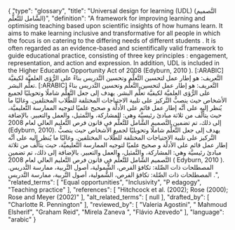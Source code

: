 {
    "type": "glossary",
    "title": "Universal design for learning (UDL) (التَّصميم الشَّامل للتَّعلُّم)",
    "definition": "A framework for improving learning and optimising teaching based upon scientific insights of how humans learn. It aims to make learning inclusive and transformative for all people in which the focus is on catering to the differing needs of different students . It is often regarded as an evidence-based and scientifically valid framework to guide educational practice, consisting of three key principles : engagement, representation, and action and expression. In addition, UDL is included in the Higher Education Opportunity Act of 2008 (Edyburn, 2010 ). [:ARABIC] التَّعريف: هو إطار عمل لتحسين التَّعلُّم وتحسين التَّدريس بناءً على الرُّؤى العلميَّة لكيفيَّة تعلُّم البشر. [:ARABIC] التَّعريف: هو إطار عمل لتحسين التَّعلُّم وتحسين التَّدريس بناءً على الرُّؤى العلميَّة لكيفيَّة تعلُّم البشر. يهدف إلى جعل التَّعلُّم شاملًا وتحويليًا لجميع الأشخاص حيث ينصبُّ التَّركيز على تلبية الاحتياجات المختلفة للطُّلاب المختلفين. وغالبًا ما يُنظر إليه على أنَّه إطار عمل قائم على الأدلَّة و صحيح علميًا لتوجيه الممارسة التَّعليميَّة، حيث يتألَّف من ثلاثة مبادئ رئيسيَّة وهي: المشاركة، والتَّمثيل، والعمل والتعبير. بالإضافة إلى ذلك، تم تضمين التَّصميم الشَّامل للتَّعلُّم في قانون فرص التَّعليم العالي لعام 2008 (Edyburn, 2010). يهدف إلى جعل التَّعلُّم شاملًا وتحويليًا لجميع الأشخاص حيث ينصبُّ التَّركيز على تلبية الاحتياجات المختلفة للطُّلاب المختلفين. وغالبًا ما يُنظر إليه على أنَّه إطار عمل قائم على الأدلَّة و صحيح علميًا لتوجيه الممارسة التَّعليميَّة، حيث يتألَّف من ثلاثة مبادئ رئيسيَّة وهي: المشاركة، والتَّمثيل، والعمل والتعبير. بالإضافة إلى ذلك، تم تضمين التَّصميم الشَّامل للتَّعلُّم في قانون فرص التَّعليم العالي لعام 2008 ( Edyburn, 2010 ). المصطلحات ذات الصِّلة: تكافؤ الفرص، الشُّمولية، أصول التَّربية، ممارسة التَّدريس. المصطلحات ذات الصِّلة:  تكافؤ الفرص، الشُّمولية، أصول التَّربية، ممارسة التَّدريس .",
    "related_terms": [
        "Equal opportunities",
        "Inclusivity",
        "P edagogy",
        "Teaching practice"
    ],
    "references": [
        "Hitchcock et al. (2002); Rose (2000); Rose and Meyer (2002)"
    ],
    "alt_related_terms": [
        null
    ],
    "drafted_by": [
        "Charlotte R. Pennington"
    ],
    "reviewed_by": [
        "Valeria Agostini",
        " Mahmoud Elsherif",
        "Graham Reid",
        "Mirela Zaneva ",
        "Flávio Azevedo"
    ],
    "language": "arabic"
}